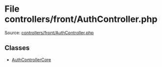 File controllers/front/AuthController.php
=========

Source: [controllers/front/AuthController.php](https://github.com/PrestaShop/PrestaShop/blob/1.6.0.5/controllers/front/AuthController.php)


Classes
-------

* [AuthControllerCore](class.AuthControllerCore.md)

